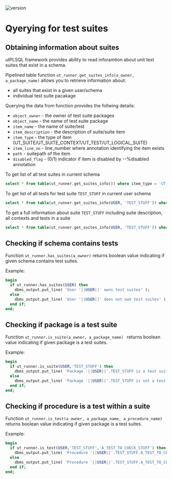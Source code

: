 ![version](https://img.shields.io/badge/version-v3.1.7.2927--develop-blue.svg)

# Qyerying for test suites


## Obtaining information about suites 

utPLSQL framework provides ability to read inforamtion about unit test suites that exist in a schema.

Pipelined table function `ut_runner.get_suites_info(a_owner, a_package_name)` allows you to retrieve information about:

- all suites that exist in a given user/schema
- individual test suite pacakage

Querying the data from function provides the follwing details:

- `object_owner`     - the owner of test suite packages
- `object_name`      - the name of test suite package
- `item_name`        - the name of suite/test
- `item_description` - the description of suite/suite item
- `item_type`        - the type of item (UT_SUITE/UT_SUITE_CONTEXT/UT_TEST/UT_LOGICAL_SUITE)
- `item_line_no`     - line_number where annotation identifying the item exists
- `path`             - suitepath of the item
- `disabled_flag`    - (0/1) indicator if item is disabled by --%disabled annotation
    
To get list of all test suites in current schema 
```sql
select * from table(ut_runner.get_suites_info()) where item_type = 'UT_SUITE';
``` 

To get list of all tests for test suite `TEST_STUFF` in current user schema  
```sql
select * from table(ut_runner.get_suites_info(USER, 'TEST_STUFF')) where item_type = 'UT_TEST';
``` 

To get a full information about suite `TEST_STUFF` including suite description, all contexts and tests in a suite  
```sql
select * from table(ut_runner.get_suites_info(USER, 'TEST_STUFF')) where item_type = 'UT_TEST';
``` 

## Checking if schema contains tests

Function `ut_runner.has_suites(a_owner)` returns boolean value indicating if given schema contains test suites.

Example:
```sql
begin
  if ut_runner.has_suites(USER) then
    dbms_output.put_line( 'User '||USER||' owns test suites' );
  else
    dbms_output.put_line( 'User '||USER||' does not own test suites' );
  end if;
end;
```

## Checking if package is a test suite

Function `ut_runner.is_suite(a_owner, a_package_name) ` returns boolean value indicating if given package is a test suites.

Example:
```sql
begin
  if ut_runner.is_suite(USER,'TEST_STUFF') then
    dbms_output.put_line( 'Package '||USER||'.TEST_STUFF is a test suite' );
  else
    dbms_output.put_line( 'Package '||USER||'.TEST_STUFF is not a test suite' );
  end if;
end;
```

## Checking if procedure is a test within a suite

Function `ut_runner.is_test(a_owner, a_package_name, a_procedure_name) ` returns boolean value indicating if given package is a test suites.

Example:
```sql
begin
  if ut_runner.is_test(USER,'TEST_STUFF','A_TEST_TO_CHECK_STUFF') then
    dbms_output.put_line( 'Procedure '||USER||'.TEST_STUFF.A_TEST_TO_CHECK_STUFF is a test' );
  else
    dbms_output.put_line( 'Procedure '||USER||'.TEST_STUFF.A_TEST_TO_CHECK_STUFF is not a test' );
  end if;
end;
```

